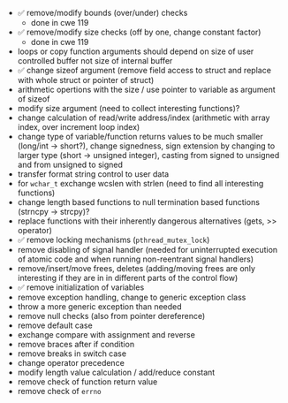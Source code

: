 -   :white_check_mark: remove/modify bounds (over/under) checks
    - done in cwe 119
-   :white_check_mark: remove/modify size checks (off by one, change constant factor)
    - done in cwe 119
-   loops or copy function arguments should depend on size of user controlled buffer not size of internal buffer
-   :white_check_mark: change sizeof argument (remove field access to struct and replace with whole struct or pointer of struct)
-   arithmetic opertions with the size / use pointer to variable as argument of sizeof
-   modify size argument (need to collect interesting functions)?
-   change calculation of read/write address/index (arithmetic with array index, over increment loop index)
-   change type of variable/function returns values to be much smaller (long/int -> short?), change signedness, sign extension by changing to larger type (short -> unsigned integer), casting from signed to unsigned and from unsigned to signed
-   transfer format string control to user data
-   for `wchar_t` exchange wcslen with strlen (need to find all interesting functions)
-   change length based functions to null termination based functions (strncpy -> strcpy)?
-   replace functions with their inherently dangerous alternatives (gets, >> operator)
-   :white_check_mark: remove locking mechanisms (`pthread_mutex_lock`)
-   remove disabling of signal handler (needed for uninterrupted execution of atomic code and when running non-reentrant signal handlers)
-   remove/insert/move frees, deletes (adding/moving frees are only interesting if they are in in different parts of the control flow)
-   :white_check_mark: remove initialization of variables
-   remove exception handling, change to generic exception class
-   throw a more generic exception than needed
-   remove null checks (also from pointer dereference)
-   remove default case
-   exchange compare with assignment and reverse
-   remove braces after if condition
-   remove breaks in switch case
-   change operator precedence
-   modify length value calculation / add/reduce constant
-   remove check of function return value
-   remove check of `errno`
